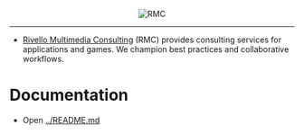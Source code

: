 <p align="center">
    <img src="http://www.rivellomultimediaconsulting.com/wp-content/uploads/2012/01/rmc_logo_v1_200_100.jpg" alt="RMC">
</p>

---

* <a href="http://www.RivelloMultimediaConsulting.com/unity/">Rivello Multimedia Consulting</a> (RMC) provides consulting services for applications and games. We champion best practices and collaborative workflows.
</p>

Documentation
=============

* Open <a href="../../README.md/">../README.md</a>